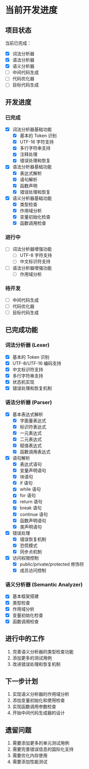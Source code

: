 # 当前开发进度

## 项目状态
当前已完成：
- [x] 词法分析器
- [x] 语法分析器
- [x] 语义分析器
- [ ] 中间代码生成
- [ ] 代码优化器
- [ ] 目标代码生成

## 开发进度
### 已完成
- [x] 词法分析器基础功能
  - [x] 基本的 Token 识别
  - [x] UTF-16 字符支持
  - [x] 多行字符串支持
  - [x] 注释处理
  - [x] 错误处理和恢复
- [x] 语法分析器基础功能
  - [x] 表达式解析
  - [x] 语句解析
  - [x] 函数声明
  - [x] 错误处理和恢复
- [x] 语义分析器基础功能
  - [x] 类型检查
  - [x] 作用域分析
  - [x] 变量初始化检查
  - [x] 函数调用检查

### 进行中
- [ ] 词法分析器增强功能
  - [ ] UTF-8 字符支持
  - [ ] 中文标识符支持
- [ ] 语法分析器增强功能
  - [ ] 作用域分析

### 待开发
- [ ] 中间代码生成
- [ ] 代码优化器
- [ ] 目标代码生成

## 已完成功能

### 词法分析器 (Lexer)
- [x] 基本的 Token 识别
- [x] UTF-8/UTF-16 编码支持
- [x] 中文标识符支持
- [x] 多行字符串支持
- [x] 状态机实现
- [x] 错误处理和恢复机制

### 语法分析器 (Parser)
- [x] 基本表达式解析
  - [x] 字面量表达式
  - [x] 标识符表达式
  - [x] 一元表达式
  - [x] 二元表达式
  - [x] 赋值表达式
  - [x] 函数调用表达式
- [x] 语句解析
  - [x] 表达式语句
  - [x] 变量声明语句
  - [x] 块语句
  - [x] if 语句
  - [x] while 语句
  - [x] for 语句
  - [x] return 语句
  - [x] break 语句
  - [x] continue 语句
  - [x] 函数声明语句
  - [x] 类声明语句
- [x] 错误处理
  - [x] 错误恢复机制
  - [x] 恐慌模式
  - [x] 同步点机制
- [x] 访问权限控制
  - [x] public/private/protected 修饰符
  - [x] 成员访问控制

### 语义分析器 (Semantic Analyzer)
- [x] 基本框架搭建
- [x] 类型检查
- [x] 作用域分析
- [x] 变量初始化检查
- [x] 函数调用检查

## 进行中的工作
1. 完善语义分析器的类型检查功能
2. 添加更多的测试用例
3. 改进错误处理和恢复机制

## 下一步计划
1. 实现语义分析器的作用域分析
2. 添加变量初始化和使用检查
3. 实现函数调用参数检查
4. 开始中间代码生成器的设计

## 遗留问题
1. 需要添加更多的单元测试用例
2. 需要完善错误信息的国际化支持
3. 需要优化内存使用
4. 需要添加性能测试
